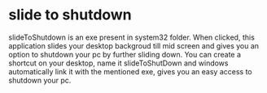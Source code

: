 # slide to shutdown
slideToShutdown is an exe present in system32 folder. When clicked, this application slides your desktop backgroud till mid screen and gives you an option to shutdown your pc by further sliding down. 
You can create a shortcut on your desktop, name it slideToShutDown and windows automatically link it with the mentioned exe, gives you an easy access to shutdown your pc.
